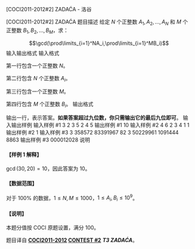 



[COCI2011-2012#2] ZADAĆA - 洛谷














[COCI2011-2012#2] ZADAĆA
题目描述
给定 $N$ 个正整数 $A_1,A_2,...,A_N$ 和 $M$ 个正整数 $B_1,B_2,...,B_M$，求：

$$\gcd(\prod\limits_{i=1}^NA_i,\prod\limits_{i=1}^MB_i)$$
输入输出格式
输入格式

第一行包含一个正整数 $N$。

第二行包含 $N$ 个正整数 $A_i$。

第三行包含一个正整数 $M$。

第四行包含 $M$ 个正整数 $B_i$。
输出格式

输出一行，表示答案。**如果答案超过九位数，你只需输出它的最后九位即可**。
输入输出样例
输入样例 #1
3
2 3 5
2
4 5
输出样例 #1
10
输入样例 #2
4
6 2 3 4
1
1
输出样例 #2
1
输入样例 #3
3
358572 83391967 82
3
50229961 1091444 8863
输出样例 #3
000012028
说明
#### 【样例 1 解释】

$\gcd(30,20) = 10$，因此答案为 $10$。

#### 【数据范围】

对于 $100\%$ 的数据，$1 \le N,M \le 1000$，$1 \le A_i,B_i \le 10^9$。

#### 【说明】

本题分值按 COCI 原题设置，满分 $100$。

题目译自 **[COCI2011-2012](https://hsin.hr/coci/archive/2011_2012/) [CONTEST #2](https://hsin.hr/coci/archive/2011_2012/contest2_tasks.pdf)** ___T3 ZADAĆA___。






